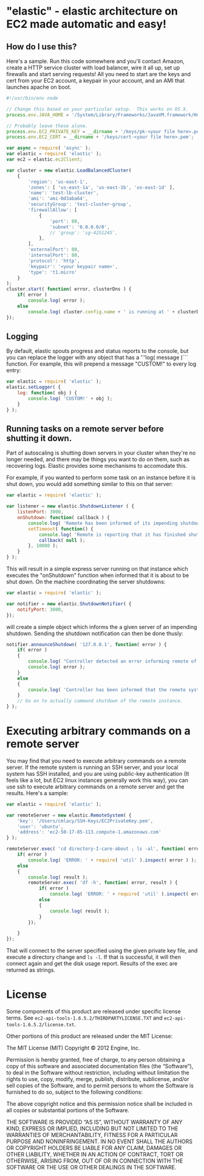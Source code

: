 # "elastic" - elastic architecture on EC2 made automatic and easy!

## How do I use this?
Here's a sample.  Run this code somewhere and you'll contact Amazon, create a HTTP service cluster with load balancer, wire it all up, set up firewalls and start serving requests!  All you need to start are the keys and cert from your EC2 account, a keypair in your account, and an AMI that launches apache on boot.

```js
#!/usr/bin/env node

// Change this based on your particular setup.  This works on OS X.
process.env.JAVA_HOME = '/System/Library/Frameworks/JavaVM.framework/Home/';

// Probably leave these alone.
process.env.EC2_PRIVATE_KEY = __dirname + '/keys/pk-<your file here>.pem';
process.env.EC2_CERT = __dirname + '/keys/cert-<your file here>.pem';

var async = require( 'async' );
var elastic = require( 'elastic' );
var ec2 = elastic.ec2Client;

var cluster = new elastic.LoadBalancedCluster( 
	{
		'region': 'us-east-1',
		'zones': [ 'us-east-1a', 'us-east-1b', 'us-east-1d' ],
		'name': 'test-lb-cluster',
		'ami': 'ami-0d3aba64',	
		'securityGroup': 'test-cluster-group',
		'firewallAllow': [
			{
				'port': 80,
				'subnet': '0.0.0.0/0',
				// 'group': 'sg-4251245',
			},
		],
		'externalPort': 80,
		'internalPort': 80,
		'protocol': 'http',
		'keypair': '<your keypair name>',
		'type': 't1.micro'
	}
);
cluster.start( function( error, clusterDns ) {
	if( error )
		console.log( error );
	else
		console.log( cluster.config.name + ' is running at ' + clusterDns );
});
```

## Logging

By default, elastic spouts progress and status reports to the console, but you can replace the logger with any object that has a '''log( message )``` function.  For example, this will prepend a message "CUSTOM!" to every log entry:

```js
var elastic = require( 'elastic' );
elastic.setLogger( {
	log: function( obj ) {
		console.log( 'CUSTOM!' + obj );
	}
} );
```

## Running tasks on a remote server before shutting it down.

Part of autoscaling is shutting down servers in your cluster when they're no longer needed, and there may be things you want to do on them, such as recovering logs.  Elastic provides some mechanisms to accomodate this.

For example, if you wanted to perform some task on an instance before it is shut down, you would add something similar to this on that server:

```js
var elastic = require( 'elastic' );

var listener = new elastic.ShutdownListener ( {
	listenPort: 3000,
	onShutdown: function( callback ) {
		console.log( 'Remote has been informed of its impending shutdown, and will claim to have finished its shutdown tasks in 10 sec.' );
		setTimeout( function() {
			console.log( 'Remote is reporting that it has finished shutdown tasks.' );
			callback( null );
		}, 10000 );
	}
} );
```

This will result in a simple express server running on that instance which executes the "onShutdown" function when informed that it is about to be shut down.  On the machine coordinating the server shutdowns:

```js
var elastic = require( 'elastic' );

var notifier = new elastic.ShutdownNotifier( {
	notifyPort: 3000,
});
```

will create a simple object which informs the a given server of an impending shutdown.  Sending the shutdown notification can then be done thusly:

```js
notifier.announceShutdown( '127.0.0.1', function( error ) {
	if( error )
	{
		console.log( "Controller detected an error informing remote of shutdown." );
		console.log( error );
	}
	else
	{
		console.log( 'Controller has been informed that the remote system has completed shutdown tasks.' );
	}
	// Go on to actually command shutdown of the remote instance.
} );
```
# Executing arbitrary commands on a remote server

You may find that you need to execute arbitrary commands on a remote server.  If the remote system is running an SSH server, and your local system has SSH installed, and you are using public-key authentication (It feels like a lot, but EC2 linux instances generally work this way), you can use ssh to execute arbitrary commands on a remote server and get the results.  Here's a sample:

```js
var elastic = require( 'elastic' );

var remoteServer = new elastic.RemoteSystem( {
	'key': '/Users/cmlacy/SSH-Keys/EC2PrivateKey.pem',
	'user': 'ubuntu',
	'address': 'ec2-50-17-85-113.compute-1.amazonaws.com'
} );

remoteServer.exec( 'cd directory-I-care-about ; ls -al', function( error, result ) {
	if( error )
		console.log( 'ERROR: ' + require( 'util' ).inspect( error ) );
	else
	{
		console.log( result );
		remoteServer.exec( 'df -h', function( error, result ) {
			if( error )
				console.log( 'ERROR: ' + require( 'util' ).inspect( error ) );
			else
			{
				console.log( result );
			}
		});

	}
});
```
That will connect to the server specified using the given private key file, and execute a directory change and ```ls -l```.  If that is successful, it will then connect again and get the disk usage report.  Results of the exec are returned as strings.

# License

Some components of this product are released under specific license terms.  See ```ec2-api-tools-1.6.5.2/THIRDPARTYLICENSE.TXT``` and ```ec2-api-tools-1.6.5.2/license.txt```.

Other portions of this product are released under the MIT License:

The MIT License (MIT)
Copyright © 2012 Engine, Inc.

Permission is hereby granted, free of charge, to any person obtaining a copy of this software and associated documentation files (the “Software”), to deal in the Software without restriction, including without limitation the rights to use, copy, modify, merge, publish, distribute, sublicense, and/or sell copies of the Software, and to permit persons to whom the Software is furnished to do so, subject to the following conditions:

The above copyright notice and this permission notice shall be included in all copies or substantial portions of the Software.

THE SOFTWARE IS PROVIDED “AS IS”, WITHOUT WARRANTY OF ANY KIND, EXPRESS OR IMPLIED, INCLUDING BUT NOT LIMITED TO THE WARRANTIES OF MERCHANTABILITY, FITNESS FOR A PARTICULAR PURPOSE AND NONINFRINGEMENT. IN NO EVENT SHALL THE AUTHORS OR COPYRIGHT HOLDERS BE LIABLE FOR ANY CLAIM, DAMAGES OR OTHER LIABILITY, WHETHER IN AN ACTION OF CONTRACT, TORT OR OTHERWISE, ARISING FROM, OUT OF OR IN CONNECTION WITH THE SOFTWARE OR THE USE OR OTHER DEALINGS IN THE SOFTWARE.


